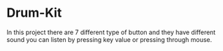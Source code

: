 # Drum-Kit
In this project there are 7 different type of button and they have different sound you can listen by pressing key value or pressing through mouse. 

